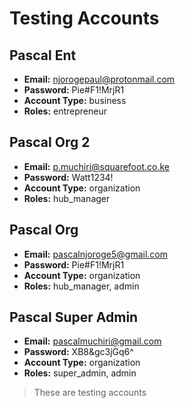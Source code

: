 # Testing Accounts

## Pascal Ent
- **Email:** njorogepaul@protonmail.com
- **Password:** Pie#F1!MrjR1
- **Account Type:** business
- **Roles:** entrepreneur

## Pascal Org 2
- **Email:** p.muchiri@squarefoot.co.ke
- **Password:** Watt1234!
- **Account Type:** organization
- **Roles:** hub_manager

## Pascal Org
- **Email:** pascalnjoroge5@gmail.com
- **Password:** Pie#F1!MrjR1
- **Account Type:** organization
- **Roles:** hub_manager, admin

## Pascal Super Admin
- **Email:** pascalmuchiri@gmail.com
- **Password:** XB8&gc3jGq6^
- **Account Type:** organization
- **Roles:** super_admin, admin

> These are testing accounts